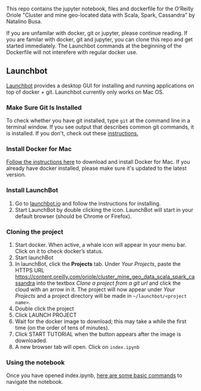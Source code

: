 This repo contains the jupyter notebook, files and dockerfile for the O'Reilly Oriole "Cluster and mine geo-located data with Scala, Spark, Cassandra" by Natalino Busa.

If you are unfamilar with docker, git or jupyter, please continue reading. If you are familar with docker, git and jupyter, you can clone this repo and get started immediately. The Launchbot commands at the beginning of the Dockerfile will not interefere with regular docker use.

## Launchbot

[Launchbot](launchbot.io) provides a desktop GUI for installing and running applications on top of docker + git. Launchbot currently only works on Mac OS.

### Make Sure Git Is Installed

To check whether you have git installed, type `git` at the command line in a terminal window. If you see output that describes common git commands, it is installed. If you don't, check out these [instructions.](https://git-scm.com/book/en/v1/Getting-Started-Installing-Git)

### Install Docker for Mac

[Follow the instructions here](https://docs.docker.com/docker-for-mac/) to download and install Docker for Mac. If you already have docker installed, please make sure it's updated to the latest version.

### Install LaunchBot

1. Go to [launchbot.io](https://launchbot.io/) and follow the instructions for installing.
2. Start LaunchBot by double clicking the icon. LaunchBot will start in your default browser (should be Chrome or Firefox).

### Cloning the project

1. Start docker. When active, a whale icon will appear in your menu bar. Click on it to check docker’s status.
2. Start launchBot
3. In launchBot, click the **Projects** tab. Under _Your Projects_, paste the HTTPS URL  https://content.oreilly.com/oriole/cluster_mine_geo_data_scala_spark_cassandra into the textbox _Clone a project from a git url_ and click the cloud with an arrow in it. The project will now appear under _Your Projects_ and a project directory will be made in `~/launchbot/<project name>`.
4. Double click the project
5. Click LAUNCH PROJECT
6. Wait for the docker image to download; this may take a while the first time (on the order of tens of minutes).
7. Click START TUTORIAL when the button appears after the image is downloaded.
8. A new browser tab will open. Click on `index.ipynb`

### Using the notebook
Once you have opened index.ipynb, [here are some basic commands](http://nbviewer.jupyter.org/github/jupyter/notebook/blob/master/docs/source/examples/Notebook/Notebook%20Basics.ipynb) to navigate the notebook.
